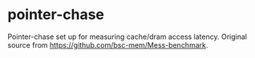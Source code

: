 # pointer-chase

Pointer-chase set up for measuring cache/dram access latency. Original source from https://github.com/bsc-mem/Mess-benchmark.
